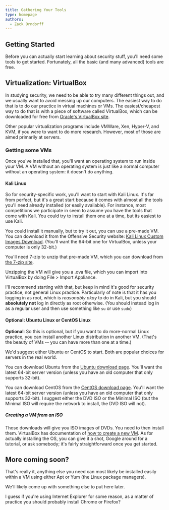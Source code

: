 ```yaml
---
title: Gathering Your Tools
type: homepage
authors:
  - Zack Orndorff
---
```


## Getting Started

Before you can actually start learning about security stuff, you'll need some
tools to get started. Fortunately, all the basic (and many advanced) tools
are free.

## Virtualization: VirtualBox

In studying security, we need to be able to try many different things out, and
we usually want to avoid messing up our computers. The easiest way to do that is
to do our practice in virtual machines or VMs. The easiest/cheapest way to do
that is with a piece of software called VirtualBox, which can be downloaded for
free from [Oracle's VirtualBox site][virtualbox].

Other popular virtualization programs include VMWare, Xen, Hyper-V, and KVM, if
you were to want to do more research. However, most of those are aimed primarily at
servers.

### Getting some VMs

Once you've installed that, you'll want an operating system to run inside your
VM. A VM without an operating system is just like a normal computer without an
operating system: it doesn't do anything.

#### Kali Linux

So for security-specific work, you'll want to start with Kali Linux. It's far
from perfect, but it's a great start because it comes with almost all the tools
you'll need already installed (or easily available). For instance, most
competitions we participate in seem to assume you have the tools that come with
Kali. You could try to install them one at a time, but its easiest to use Kali.

You could install it manually, but to try it out, you can use a pre-made VM. You
can download it from the Offensive Security website: [Kali Linux Custom Images
Download][offensive-security-kali]. (You'll want the 64-bit one for VirtualBox,
unless your computer is only 32-bit.)

You'll need 7-zip to unzip that pre-made VM, which you can download from [the
7-zip site][7zip].

Unzipping the VM will give you a .ova file, which you can import into VirtualBox
by doing File > Import Appliance.

I'll recommend starting with that, but keep in mind it's good for security
practice, not general Linux practice. Particularly of note is that it has you
logging in as root, which is *reasonably okay* to do in Kali, but you should
**absolutely not** log in directly as root otherwise. (You should instead log
in as a regular user and then use something like `su` or use `sudo`)

#### Optional: Ubuntu Linux or CentOS Linux

**Optional**: So this is optional, but if you want to do more-normal Linux
practice, you can install another Linux distribution in another VM. (That's the
beauty of VMs -- you can have more than one at a time.)

We'd suggest either Ubuntu or CentOS to start. Both are popular choices for
servers in the real world.

You can download Ubuntu from the [Ubuntu download page][ubuntu-download]. You'll
want the latest 64-bit server version (unless you have an old computer that only
supports 32-bit).

You can download CentOS from the [CentOS download page][centos-download]. You'll
want the latest 64-bit server version (unless you have an old computer that only
supports 32-bit). I suggest either the DVD ISO or the Minimal ISO (but the
Minimal ISO will require the network to install, the DVD ISO will not).

##### Creating a VM from an ISO

Those downloads will give you ISO images of DVDs. You need to then install them.
VirtualBox has documentation of [how to create a new VM][vbox-createvm]. As for
actually installing the OS, you can give it a shot, Google around for a
tutorial, or ask somebody; it's fairly straightforward once you get started.

## More coming soon?

That's really it, anything else you need can most likely be installed easily
within a VM using either Apt or Yum (the Linux package managers).

We'll likely come up with something else to put here later.

I guess if you're using Internet Explorer for some reason, as a matter of
practice you should probably install Chrome or Firefox?

[virtualbox]: https://www.virtualbox.org/wiki/Downloads
[offensive-security-kali]: https://www.offensive-security.com/kali-linux-vmware-virtualbox-image-download/
[7zip]: http://www.7-zip.org/
[ubuntu-download]: http://www.ubuntu.com/download/server
[centos-download]: https://www.centos.org/download/
[vbox-createvm]: https://www.virtualbox.org/manual/ch01.html#gui-createvm
